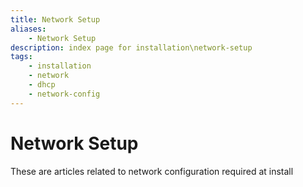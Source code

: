 ```yaml
---
title: Network Setup
aliases:
    - Network Setup
description: index page for installation\network-setup
tags:
    - installation
    - network
    - dhcp
    - network-config
---
```


# Network Setup

These are articles related to network configuration required at install

